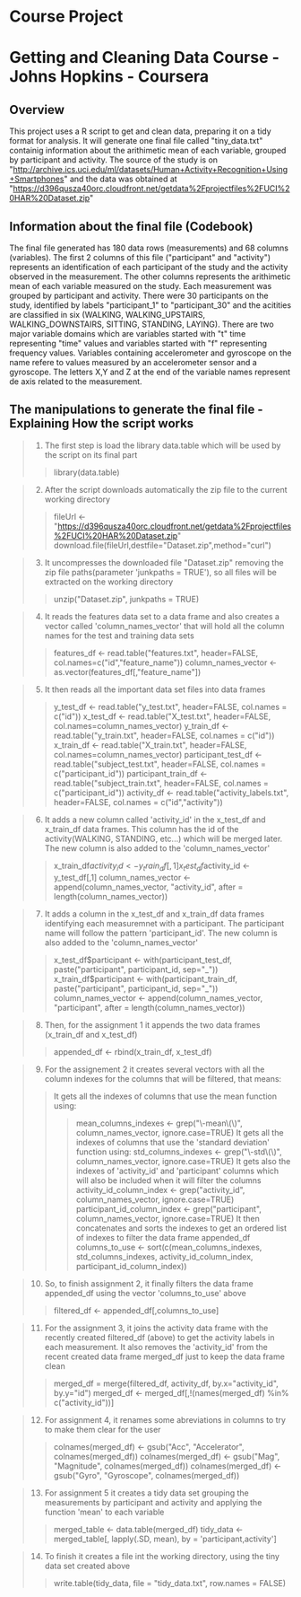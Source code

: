 # Course Project
# Getting and Cleaning Data Course - Johns Hopkins - Coursera

## Overview
This project uses a R script to get and clean data, preparing it on a tidy format for analysis. It will generate one final file called "tiny_data.txt" containig information about the arithimetic mean of each variable, grouped by participant and activity.
The source of the study is on "http://archive.ics.uci.edu/ml/datasets/Human+Activity+Recognition+Using+Smartphones" and the data was obtained at "https://d396qusza40orc.cloudfront.net/getdata%2Fprojectfiles%2FUCI%20HAR%20Dataset.zip"


## Information about the final file (Codebook)
The final file generated has 180 data rows (measurements) and 68 columns (variables). The first 2 columns of this file ("participant" and "activity") represents an identification of each participant of the study
and the activity observed in the measurement. The other columns represents the arithimetic mean of each variable measured on the study. 
Each measurement was grouped by participant and activity.
There were 30 participants on the study, identified by labels "participant_1" to "participant_30" and the acitities are classified in six (WALKING, WALKING_UPSTAIRS, WALKING_DOWNSTAIRS, SITTING, STANDING, LAYING).
There are two major variable domains which are variables started with "t" time representing "time" values and variables started with "f" representing frequency values.
Variables containing accelerometer and gyroscope on the name refere to values measured by an accelerometer sensor and a gyroscope.
The letters X,Y and Z at the end of the variable names represent de axis related to the measurement.


## The manipulations to generate the final file - Explaining How the script works

> 1. The first step is load the library data.table which will be used by the script on its final part
>> library(data.table)

> 2. After the script downloads automatically the zip file to the current working directory
>> fileUrl <- "https://d396qusza40orc.cloudfront.net/getdata%2Fprojectfiles%2FUCI%20HAR%20Dataset.zip"
>> download.file(fileUrl,destfile="Dataset.zip",method="curl")

> 3. It uncompresses the downloaded file "Dataset.zip" removing the zip file paths(parameter 'junkpaths = TRUE'), so all files will be extracted on the working directory
>> unzip("Dataset.zip", junkpaths = TRUE)

> 4. It reads the features data set to a data frame and also creates a vector called 'column_names_vector' that will hold all the column names for the test and training data sets
>> features_df <- read.table("features.txt", header=FALSE, col.names=c("id","feature_name"))
>> column_names_vector <- as.vector(features_df[,"feature_name"])

> 5. It then reads all the important data set files into data frames
>> y_test_df <- read.table("y_test.txt", header=FALSE, col.names = c("id"))
>> x_test_df <- read.table("X_test.txt", header=FALSE, col.names=column_names_vector)
>> y_train_df <- read.table("y_train.txt", header=FALSE, col.names = c("id"))
>> x_train_df <- read.table("X_train.txt", header=FALSE, col.names=column_names_vector)
>> participant_test_df <- read.table("subject_test.txt", header=FALSE, col.names = c("participant_id"))
>> participant_train_df <- read.table("subject_train.txt", header=FALSE, col.names = c("participant_id"))
>> activity_df <- read.table("activity_labels.txt", header=FALSE, col.names = c("id","activity"))

> 6. It adds a new column called 'activity_id' in the x_test_df and x_train_df data frames. This column has the id of the activity(WALKING, STANDING, etc...) which will be merged later. The new column is also added to the 'column_names_vector'
>> x_train_df$activity_id <- y_train_df[,1]
>> x_test_df$activity_id <- y_test_df[,1]
>> column_names_vector <- append(column_names_vector, "activity_id", after = length(column_names_vector))

> 7. It adds a column in the x_test_df and x_train_df data frames identifying each measuremnet with a participant. The participant name will follow the pattern 'participant_id'. The new column is also added to the 'column_names_vector'
>> x_test_df$participant <- with(participant_test_df, paste("participant", participant_id, sep="_"))
>> x_train_df$participant <- with(participant_train_df, paste("participant", participant_id, sep="_"))
>> column_names_vector <- append(column_names_vector, "participant", after = length(column_names_vector))

> 8. Then, for the assignment 1 it appends the two data frames (x_train_df and x_test_df)
>> appended_df <- rbind(x_train_df, x_test_df)

> 9. For the assignement 2 it creates several vectors with all the column indexes for the columns that will be filtered, that means:
>> It gets all the indexes of columns that use the mean function using:
>>> mean_columns_indexes <- grep("\\-mean\\(\\)", column_names_vector, ignore.case=TRUE)
>> It gets all the indexes of columns that use the 'standard deviation' function using:
>>> std_columns_indexes <- grep("\\-std\\(\\)", column_names_vector, ignore.case=TRUE)
>> It gets also the indexes of 'activity_id' and 'participant' columns which will also be included when it will filter the columns
>>> activity_id_column_index <- grep("activity_id", column_names_vector, ignore.case=TRUE)
>>> participant_id_column_index <- grep("participant", column_names_vector, ignore.case=TRUE)
>> It then concatenates and sorts the indexes to get an ordered list of indexes to filter the data frame appended_df
>>> columns_to_use <- sort(c(mean_columns_indexes, std_columns_indexes, activity_id_column_index, participant_id_column_index))

> 10. So, to finish assignment 2, it finally filters the data frame appended_df using the vector 'columns_to_use' above
>> filtered_df <- appended_df[,columns_to_use]

> 11. For the assignment 3, it joins the activity data frame with the recently created filtered_df (above) to get the activity labels in each measurement. It also removes the 'activity_id' from the recent created data frame merged_df just to keep the data frame clean
>> merged_df = merge(filtered_df, activity_df, by.x="activity_id", by.y="id")
>> merged_df <- merged_df[,!(names(merged_df) %in% c("activity_id"))]

> 12. For assignment 4, it renames some abreviations in columns to try to make them clear for the user
>> colnames(merged_df) <- gsub("Acc", "Accelerator", colnames(merged_df))
>> colnames(merged_df) <- gsub("Mag", "Magnitude", colnames(merged_df))
>> colnames(merged_df) <- gsub("Gyro", "Gyroscope", colnames(merged_df))

> 13. For assignment 5 it creates a tidy data set grouping the measurements by participant and activity and applying the function 'mean' to each variable
>> merged_table <- data.table(merged_df)
>> tidy_data <- merged_table[, lapply(.SD, mean), by = 'participant,activity']

> 14. To finish it creates a file int the working directory, using the tiny data set created above
>> write.table(tidy_data, file = "tidy_data.txt", row.names = FALSE)